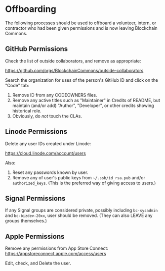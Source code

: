 # Offboarding

The following processes should be used to offboard a volunteer, intern, or contractor who had been given permissions and is now leaving Blockchain Commons.

## GitHub Permissions

Check the list of outside collaborators, and remove as appropriate:

https://github.com/orgs/BlockchainCommons/outside-collaborators

Search the organization for uses of the person's GitHub ID and click on the "Code" tab:

1. Remove ID from any CODEOWNERS files.
2. Remove any active titles such as "Maintainer" in Credits of README, but maintain (and/or add) "Author", "Developer", or other credits showing historical role.
3. Obviously, do *not* touch the CLAs.

## Linode Permissions

Delete any user IDs created under Linode:

https://cloud.linode.com/account/users

Also:

1. Reset any passwords known by user. 
2. Remove any of user's public keys from `~/.ssh/id_rsa.pub` and/or `authorized_keys`. (This is the preferred way of giving access to users.)

## Signal Permissions

If any Signal groups are considered private, possibly including `bc-sysadmin` and `bc-bizdev-20xx`, user should be removed. (They can also LEAVE any groups themselves.)

## Apple Permissions

Remove any permissions from App Store Connect:
https://appstoreconnect.apple.com/access/users

Edit, check, and Delete the user.
